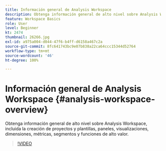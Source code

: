 ```yaml
---
title: Información general de Analysis Workspace
description: Obtenga información general de alto nivel sobre Analysis Workspace, incluida la creación de proyectos y plantillas, paneles, visualizaciones, dimensiones, métricas, segmentos y funciones de alto valor.
feature: Workspace Basics
role: User
level: Beginner
kt: 2474
thumbnail: 26266.jpg
exl-id: a975a004-d044-47f6-b4ff-d6158a467c2a
source-git-commit: 8fc641743bc9e07b838a22ca64ccc15344d52764
workflow-type: tm+mt
source-wordcount: '46'
ht-degree: 100%

---
```


# Información general de Analysis Workspace {#analysis-workspace-overview}

Obtenga información general de alto nivel sobre Analysis Workspace, incluida la creación de proyectos y plantillas, paneles, visualizaciones, dimensiones, métricas, segmentos y funciones de alto valor.

>[!VIDEO](https://video.tv.adobe.com/v/35552/?quality=12&learn=on&captions=spa)
